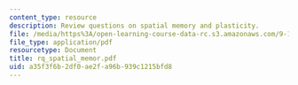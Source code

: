 ```yaml
---
content_type: resource
description: Review questions on spatial memory and plasticity.
file: /media/https%3A/open-learning-course-data-rc.s3.amazonaws.com/9-10-cognitive-neuroscience-spring-2006/a35f3f6b2df0ae2fa96b939c1215bfd8_rq_spatial_memor.pdf
file_type: application/pdf
resourcetype: Document
title: rq_spatial_memor.pdf
uid: a35f3f6b-2df0-ae2f-a96b-939c1215bfd8
---
```

